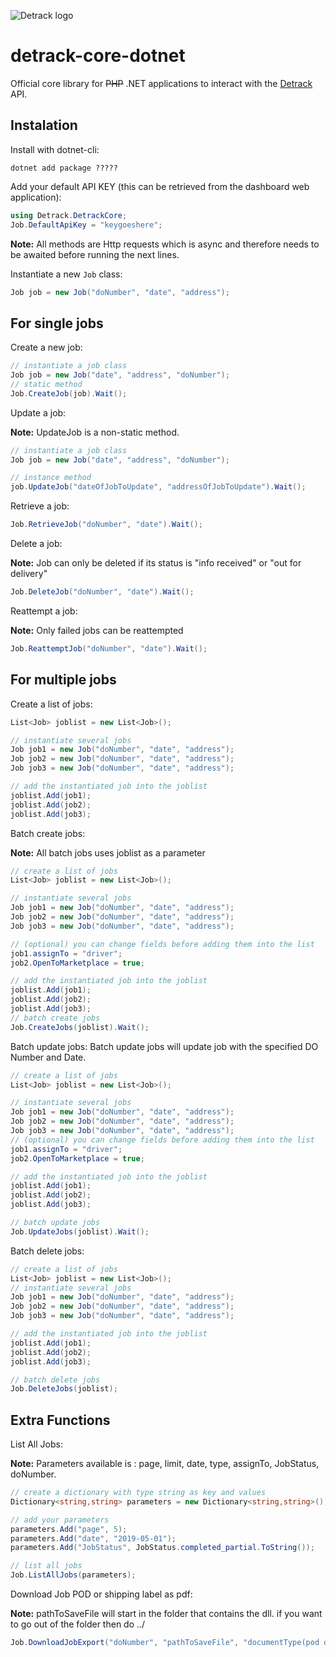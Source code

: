 ![Detrack logo](https://www.detrack.com/wp-content/uploads/2016/12/Logo_detrack.png)
# detrack-core-dotnet

Official core library for ~~PHP~~ .NET applications to interact with the [Detrack](https://www.detrack.com) API.

## Instalation
Install with dotnet-cli:
```
dotnet add package ?????
```
Add your default API KEY (this can be retrieved from the dashboard web application):
```csharp
using Detrack.DetrackCore;
Job.DefaultApiKey = "keygoeshere";
```
**Note:** All methods are Http requests which is async and therefore needs to be awaited before running the next lines.


Instantiate a new `Job` class:
```csharp
Job job = new Job("doNumber", "date", "address");
```

## For single jobs
Create a new job:
```csharp
// instantiate a job class
Job job = new Job("date", "address", "doNumber");
// static method
Job.CreateJob(job).Wait();
```

Update a job:

**Note:** UpdateJob is a non-static method.
```csharp
// instantiate a job class
Job job = new Job("date", "address", "doNumber");

// instance method
job.UpdateJob("dateOfJobToUpdate", "addressOfJobToUpdate").Wait();
```

Retrieve a job:
```csharp
Job.RetrieveJob("doNumber", "date").Wait();
```

Delete a job:

**Note:** Job can only be deleted if its status is "info received" or "out for delivery"
```csharp
Job.DeleteJob("doNumber", "date").Wait();
```

Reattempt a job:

**Note:** Only failed jobs can be reattempted
```csharp
Job.ReattemptJob("doNumber", "date").Wait();
```

## For multiple jobs
Create a list of jobs:
```csharp
List<Job> joblist = new List<Job>();

// instantiate several jobs
Job job1 = new Job("doNumber", "date", "address");
Job job2 = new Job("doNumber", "date", "address");
Job job3 = new Job("doNumber", "date", "address");

// add the instantiated job into the joblist
joblist.Add(job1);
joblist.Add(job2);
joblist.Add(job3);
```

Batch create jobs:

**Note:** All batch jobs uses joblist as a parameter
```csharp
// create a list of jobs
List<Job> joblist = new List<Job>();

// instantiate several jobs
Job job1 = new Job("doNumber", "date", "address");
Job job2 = new Job("doNumber", "date", "address");
Job job3 = new Job("doNumber", "date", "address");

// (optional) you can change fields before adding them into the list
job1.assignTo = "driver";
job2.OpenToMarketplace = true;

// add the instantiated job into the joblist
joblist.Add(job1);
joblist.Add(job2);
joblist.Add(job3);
// batch create jobs
Job.CreateJobs(joblist).Wait();
```

Batch update jobs:
Batch update jobs will update job with the specified DO Number and Date.
```csharp
// create a list of jobs
List<Job> joblist = new List<Job>();

// instantiate several jobs
Job job1 = new Job("doNumber", "date", "address");
Job job2 = new Job("doNumber", "date", "address");
Job job3 = new Job("doNumber", "date", "address");
// (optional) you can change fields before adding them into the list
job1.assignTo = "driver";
job2.OpenToMarketplace = true;

// add the instantiated job into the joblist
joblist.Add(job1);
joblist.Add(job2);
joblist.Add(job3);

// batch update jobs
Job.UpdateJobs(joblist).Wait();
```

Batch delete jobs:
```csharp
// create a list of jobs
List<Job> joblist = new List<Job>();
// instantiate several jobs
Job job1 = new Job("doNumber", "date", "address");
Job job2 = new Job("doNumber", "date", "address");
Job job3 = new Job("doNumber", "date", "address");

// add the instantiated job into the joblist
joblist.Add(job1);
joblist.Add(job2);
joblist.Add(job3);

// batch delete jobs
Job.DeleteJobs(joblist);
```

## Extra Functions
List All Jobs:

**Note:** Parameters available is : page, limit, date, type, assignTo, JobStatus, doNumber.

```csharp
// create a dictionary with type string as key and values
Dictionary<string,string> parameters = new Dictionary<string,string>();

// add your parameters
parameters.Add("page", 5);
parameters.Add("date", "2019-05-01");
parameters.Add("JobStatus", JobStatus.completed_partial.ToString());

// list all jobs
Job.ListAllJobs(parameters);
```

Download Job POD or shipping label as pdf:

**Note:** pathToSaveFile will start in the folder that contains the dll. if you want to go out of the folder then do ../
```csharp
Job.DownloadJobExport("doNumber", "pathToSaveFile", "documentType(pod or shipping-label)", "date").Wait();
```

